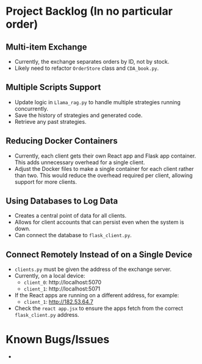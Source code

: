 # Project Backlog (In no particular order)

## Multi-item Exchange
- Currently, the exchange separates orders by ID, not by stock.
- Likely need to refactor `OrderStore` class and `CDA_book.py`.

## Multiple Scripts Support
- Update logic in `Llama_rag.py` to handle multiple strategies running concurrently.
- Save the history of strategies and generated code.
- Retrieve any past strategies.

## Reducing Docker Containers
- Currently, each client gets their own React app and Flask app container. This adds unnecessary overhead for a single client.
- Adjust the Docker files to make a single container for each client rather than two. This would reduce the overhead required per client, allowing support for more clients.

## Using Databases to Log Data
- Creates a central point of data for all clients.
- Allows for client accounts that can persist even when the system is down.
- Can connect the database to `flask_client.py`.

## Connect Remotely Instead of on a Single Device
- `clients.py` must be given the address of the exchange server.
- Currently, on a local device:
  - `client_0`: http://localhost:5070
  - `client_1`: http://localhost:5071
- If the React apps are running on a different address, for example:
  - `client_1`: http://182.53.64.7
- Check the `react app.jsx` to ensure the apps fetch from the correct `flask_client.py` address.

# Known Bugs/Issues
- 
